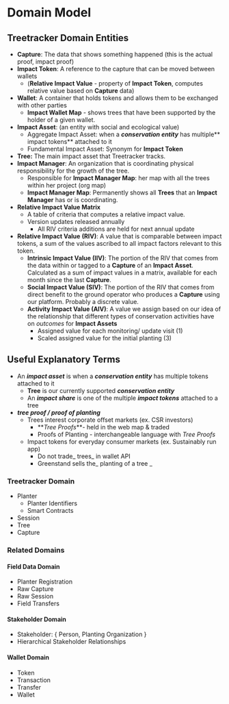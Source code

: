 # Domain Model

## Treetracker Domain Entities

* **Capture**: The data that shows something happened (this is the actual proof, impact proof)
* **Impact Token**: A reference to the capture that can be moved between wallets
  * (**Relative Impact Value** - property of **Impact Token**, computes relative value based on **Capture** data)
* **Wallet**: A container that holds tokens and allows them to be exchanged with other parties
  * **Impact Wallet Map** - shows trees that have been supported by the holder of a given wallet.
* **Impact Asset**: (an entity with social and ecological value)
  * Aggregate Impact Asset: when a _**conservation entity**_ has multiple\*\* impact tokens\*\* attached to it
  * Fundamental Impact Asset: Synonym for **Impact Token**
* **Tree:** The main impact asset that Treetracker tracks.
* **Impact Manager**: An organization that is coordinating physical responsibility for the growth of the tree.
  * Responsible for **Impact Manager Map**: her map with all the trees within her project (org map)
  * **Impact Manager Map**: Permanently shows all **Trees** that an **Impact Manager** has or is coordinating.
* **Relative Impact Value Matrix**
  * A table of criteria that computes a relative impact value.
  * Version updates released annually
    * All RIV criteria additions are held for next annual update
* **Relative Impact Value** **(RIV)**: A value that is comparable between impact tokens, a sum of the values ascribed to all impact factors relevant to this token.
  * **Intrinsic Impact Value (IIV)**: The portion of the RIV that comes from the data within or tagged to a **Capture** of an **Impact Asset**. Calculated as a sum of impact values in a matrix, available for each month since the last **Capture**.
  * **Social Impact Value (SIV)**: The portion of the RIV that comes from direct benefit to the ground operator who produces a **Capture** using our platform. Probably a discrete value.
  * **Activity Impact Value (AIV)**: A value we assign based on our idea of the relationship that different types of conservation activities have on _outcomes_ for **Impact Assets**
    * Assigned value for each monitoring/ update visit (1)
    * Scaled assigned value for the initial planting (3)

## Useful Explanatory Terms

* An _**impact asset**_ is when a _**conservation entity**_ has multiple tokens attached to it
  * **Tree** is our currently supported _**conservation entity**_
  * An _**impact share**_ is one of the multiple _**impact tokens**_ attached to a tree
* _**tree proof / proof of planting**_
  * Trees interest corporate offset markets (ex. CSR investors)
    * \*\*_Tree Proofs_\*\*- held in the web map & traded
    * Proofs of Planting - interchangeable language with _Tree Proofs_
  * Impact tokens for everyday consumer markets (ex. Sustainably run app)
    * Do not trade\_ trees\_ in wallet API
    * Greenstand sells the\_ planting of a tree \_



### Treetracker Domain

* Planter
  * Planter Identifiers
  * Smart Contracts
* Session
* Tree
* Capture

### Related Domains

#### Field Data Domain

* Planter Registration
* Raw Capture
* Raw Session
* Field Transfers

#### Stakeholder Domain

* Stakeholder: { Person, Planting Organization }
* Hierarchical Stakeholder Relationships

#### Wallet Domain

* Token
* Transaction
* Transfer
* Wallet
